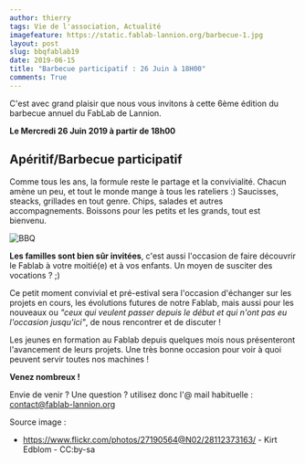 ```yaml
---
author: thierry
tags: Vie de l'association, Actualité
imagefeature: https://static.fablab-lannion.org/barbecue-1.jpg
layout: post
slug: bbqfablab19
date: 2019-06-15
title: "Barbecue participatif : 26 Juin à 18H00"
comments: True
---
```


C'est avec grand plaisir que nous vous invitons à cette 6ème édition du barbecue annuel du FabLab de Lannion.


**Le Mercredi 26 Juin 2019 à partir de 18h00**


## Apéritif/Barbecue participatif
Comme tous les ans, la formule reste le partage et la convivialité.
Chacun amène un peu, et tout le monde mange à tous les rateliers :)
Saucisses, steacks, grillades en tout genre. Chips, salades et autres accompagnements.
Boissons pour les petits et les grands, tout est bienvenu.

![BBQ](https://static.fablab-lannion.org/bbq_320.jpg)

**Les familles sont bien sûr invitées**, c'est aussi l'occasion de faire découvrir le Fablab à votre moitié(e) et à vos enfants.
Un moyen de susciter des vocations ? ;)

Ce petit moment convivial et pré-estival sera l'occasion d'échanger sur les
projets en cours, les évolutions futures de notre Fablab, mais aussi pour les
nouveaux ou _"ceux qui veulent passer depuis le début et qui n'ont pas eu
l'occasion jusqu'ici"_, de nous rencontrer et de discuter !

Les jeunes en formation au Fablab depuis quelques mois nous présenteront l'avancement de leurs projets.
Une très bonne occasion pour voir à quoi peuvent servir toutes nos machines !

**Venez nombreux !**

Envie de venir ? Une question ? utilisez donc l'@ mail habituelle :
contact@fablab-lannion.org

Source image :
* https://www.flickr.com/photos/27190564@N02/28112373163/ - Kirt Edblom - CC:by-sa


